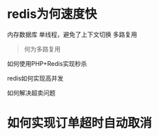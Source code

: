 



# redis为何速度快
内存数据库
单线程，避免了上下文切换
多路复用

> 何为多路复用





如何使用PHP+Redis实现秒杀





redis如何实现高并发




如何解决超卖问题



# 如何实现订单超时自动取消



